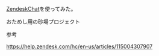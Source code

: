 [ZendeskChat](https://www.zendesk.co.jp/chat/)を使ってみた。

おためし用の砂場プロジェクト


参考

https://help.zendesk.com/hc/en-us/articles/115004307907